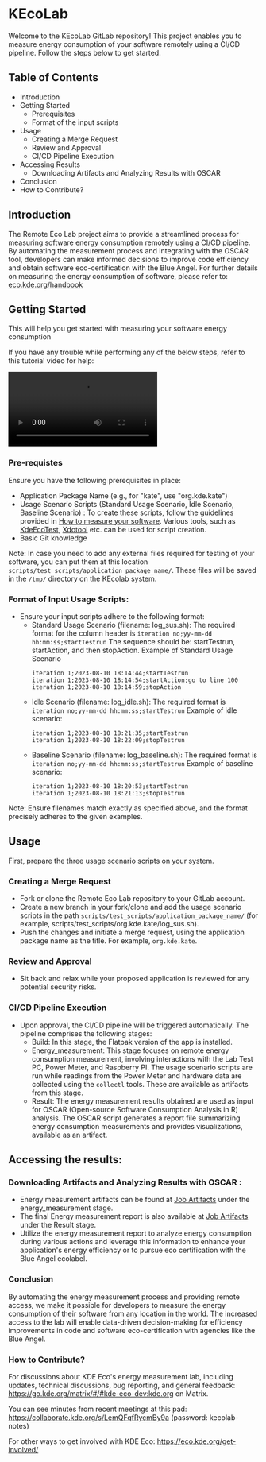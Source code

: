 # KEcoLab
Welcome to the KEcoLab GitLab repository! This project enables you to measure energy consumption of your software remotely using a CI/CD pipeline. Follow the steps below to get started.
## Table of Contents
- Introduction
- Getting Started
    - Prerequisites
    - Format of the input scripts
- Usage
   - Creating a Merge Request
   - Review and Approval
   - CI/CD Pipeline Execution
- Accessing Results
   - Downloading Artifacts and Analyzing Results with OSCAR 
- Conclusion
- How to Contribute?

## Introduction 
The Remote Eco Lab project aims to provide a streamlined process for measuring software energy consumption remotely using a CI/CD pipeline. By automating the measurement process and integrating with the OSCAR tool, developers can make informed decisions to improve code efficiency and obtain software eco-certification with the Blue Angel.
For further details on measuring the energy consumption of software, please refer to: [eco.kde.org/handbook](https://eco.kde.org/handbook/)
## Getting Started
This will help you get started with measuring your software energy consumption

If you have any trouble while performing any of the below steps, refer to this tutorial video for help: 

![KEcolab-Tutorial](KEcolab-Tutorial.mp4) 

### Pre-requistes 
Ensure you have the following prerequisites in place:
 - Application Package Name (e.g., for "kate", use "org.kde.kate")
 - Usage Scenario Scripts (Standard Usage Scenario, Idle Scenario, Baseline Scenario) : To create these scripts, follow the guidelines provided in [How to measure your software](https://eco.kde.org/handbook/#a-how-to-measure-your-software). Various tools, such as [KdeEcoTest](https://invent.kde.org/teams/eco/feep/-/tree/master/tools/KdeEcoTest), [Xdotool](https://github.com/jordansissel/xdotool) etc. can be used for script creation.
 - Basic Git knowledge

Note: In case you need to add any external files required for testing of your software, you can put them at this location `scripts/test_scripts/application_package_name/`. These files will be saved in the `/tmp/` directory on the KEcolab system.

### Format of Input Usage Scripts:
 - Ensure your input scripts adhere to the following format:
   - Standard Usage Scenario (filename: log_sus.sh): 
        The required format for the column header is `iteration no;yy-mm-dd hh:mm:ss;startTestrun`
        The sequence should be: startTestrun, startAction, and then stopAction.
        Example of Standard Usage Scenario
        ```
        iteration 1;2023-08-10 18:14:44;startTestrun
        iteration 1;2023-08-10 18:14:54;startAction;go to line 100 
        iteration 1;2023-08-10 18:14:59;stopAction
        ```
   - Idle Scenario (filename: log_idle.sh):
       The required format is `iteration no;yy-mm-dd hh:mm:ss;startTestrun`
       Example of idle scenario:
       ```
       iteration 1;2023-08-10 18:21:35;startTestrun 
       iteration 1;2023-08-10 18:22:09;stopTestrun 
       ```
   - Baseline Scenario (filename: log_baseline.sh):
        The required format is `iteration no;yy-mm-dd hh:mm:ss;startTestrun`
        Example of baseline scenario:
        ```
        iteration 1;2023-08-10 18:20:53;startTestrun 
        iteration 1;2023-08-10 18:21:13;stopTestrun 
        ```
Note: Ensure filenames match exactly as specified above, and the format precisely adheres to the given examples.
## Usage
First, prepare the three usage scenario scripts on your system.
### Creating a Merge Request
- Fork or clone the Remote Eco Lab repository to your GitLab account.
- Create a new branch in your fork/clone and add the usage scenario scripts in the path `scripts/test_scripts/application_package_name/` (for example, scripts/test_scripts/org.kde.kate/log_sus.sh).
- Push the changes and initiate a merge request, using the application package name as the title. For example, `org.kde.kate`.
### Review and Approval
- Sit back and relax while your proposed application is reviewed for any potential security risks.
### CI/CD Pipeline Execution
- Upon approval, the CI/CD pipeline will be triggered automatically.
The pipeline comprises the following stages:
  - Build: In this stage, the Flatpak version of the app is installed.
  - Energy_measurement: This stage focuses on remote energy consumption measurement, involving interactions with the Lab Test PC, Power Meter, and Raspberry PI. The usage scenario scripts are run while readings from the Power Meter and hardware data are collected using the `collectl` tools. These are available as artifacts from this stage.
  - Result: The energy measurement results obtained are used as input for OSCAR (Open-source Software Consumption Analysis in R) analysis. The OSCAR script generates a report file summarizing energy consumption measurements and provides visualizations, available as an artifact.

## Accessing the results:
### Downloading Artifacts and Analyzing Results with OSCAR  :
   - Energy measurement artifacts can be found at [Job Artifacts](https://invent.kde.org/teams/eco/remote-eco-lab/-/artifacts) under the energy_measurement stage.
   - The final Energy measurement report is also available at [Job Artifacts](https://invent.kde.org/teams/eco/remote-eco-lab/-/artifacts) under the Result stage.
   - Utilize the energy measurement report to analyze energy consumption during various actions and leverage this information to enhance your application's energy efficiency or to pursue eco certification with the Blue Angel ecolabel.

### Conclusion 
By automating the energy measurement process and providing remote access, we make it possible for developers to measure the energy consumption of their software from any location in the world. The increased access to the lab will enable data-driven decision-making for efficiency improvements in code and software eco-certification with agencies like the Blue Angel.

### How to Contribute?
For discussions about KDE Eco's energy measurement lab, including updates, technical discussions, bug reporting, and general feedback: https://go.kde.org/matrix/#/#kde-eco-dev:kde.org on Matrix.

You can see minutes from recent meetings at this pad: https://collaborate.kde.org/s/LemQFqfRycmBy9a (password: kecolab-notes)

For other ways to get involved with KDE Eco: https://eco.kde.org/get-involved/
